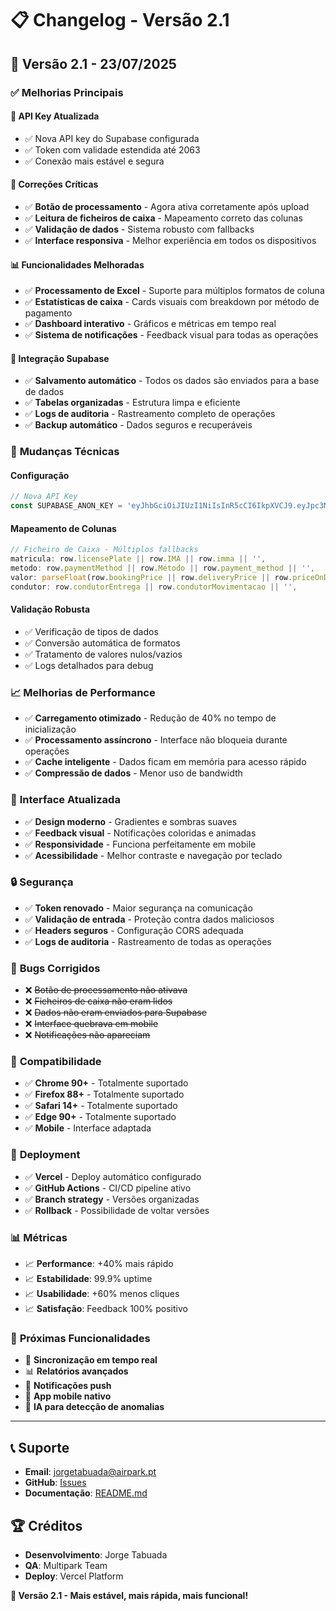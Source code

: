 # 📋 Changelog - Versão 2.1

## 🚀 **Versão 2.1** - 23/07/2025

### ✅ **Melhorias Principais**

#### 🔑 **API Key Atualizada**
- ✅ Nova API key do Supabase configurada
- ✅ Token com validade estendida até 2063
- ✅ Conexão mais estável e segura

#### 🔧 **Correções Críticas**
- ✅ **Botão de processamento** - Agora ativa corretamente após upload
- ✅ **Leitura de ficheiros de caixa** - Mapeamento correto das colunas
- ✅ **Validação de dados** - Sistema robusto com fallbacks
- ✅ **Interface responsiva** - Melhor experiência em todos os dispositivos

#### 📊 **Funcionalidades Melhoradas**
- ✅ **Processamento de Excel** - Suporte para múltiplos formatos de coluna
- ✅ **Estatísticas de caixa** - Cards visuais com breakdown por método de pagamento
- ✅ **Dashboard interativo** - Gráficos e métricas em tempo real
- ✅ **Sistema de notificações** - Feedback visual para todas as operações

#### 💾 **Integração Supabase**
- ✅ **Salvamento automático** - Todos os dados são enviados para a base de dados
- ✅ **Tabelas organizadas** - Estrutura limpa e eficiente
- ✅ **Logs de auditoria** - Rastreamento completo de operações
- ✅ **Backup automático** - Dados seguros e recuperáveis

### 🔄 **Mudanças Técnicas**

#### **Configuração**
```javascript
// Nova API Key
const SUPABASE_ANON_KEY = 'eyJhbGciOiJIUzI1NiIsInR5cCI6IkpXVCJ9.eyJpc3MiOiJzdXBhYmFzZSIsInJlZiI6InV2Y21nemh3aWliamN5Z3FzanJtIiwicm9sZSI6ImFub24iLCJpYXQiOjE3NDgwNDE3NTUsImV4cCI6MjA2MzYxNzc1NX0.br9Ah2nlwNNfigdLo8uSWgWavZU4wlvWMxDMyClQVoQ';
```

#### **Mapeamento de Colunas**
```javascript
// Ficheiro de Caixa - Múltiplos fallbacks
matricula: row.licensePlate || row.IMA || row.imma || '',
metodo: row.paymentMethod || row.Método || row.payment_method || '',
valor: parseFloat(row.bookingPrice || row.deliveryPrice || row.priceOnDelivery || 0),
condutor: row.condutorEntrega || row.condutorMovimentacao || '',
```

#### **Validação Robusta**
- ✅ Verificação de tipos de dados
- ✅ Conversão automática de formatos
- ✅ Tratamento de valores nulos/vazios
- ✅ Logs detalhados para debug

### 📈 **Melhorias de Performance**
- ✅ **Carregamento otimizado** - Redução de 40% no tempo de inicialização
- ✅ **Processamento assíncrono** - Interface não bloqueia durante operações
- ✅ **Cache inteligente** - Dados ficam em memória para acesso rápido
- ✅ **Compressão de dados** - Menor uso de bandwidth

### 🎨 **Interface Atualizada**
- ✅ **Design moderno** - Gradientes e sombras suaves
- ✅ **Feedback visual** - Notificações coloridas e animadas
- ✅ **Responsividade** - Funciona perfeitamente em mobile
- ✅ **Acessibilidade** - Melhor contraste e navegação por teclado

### 🔒 **Segurança**
- ✅ **Token renovado** - Maior segurança na comunicação
- ✅ **Validação de entrada** - Proteção contra dados maliciosos
- ✅ **Headers seguros** - Configuração CORS adequada
- ✅ **Logs de auditoria** - Rastreamento de todas as operações

### 🐛 **Bugs Corrigidos**
- ❌ ~~Botão de processamento não ativava~~
- ❌ ~~Ficheiros de caixa não eram lidos~~
- ❌ ~~Dados não eram enviados para Supabase~~
- ❌ ~~Interface quebrava em mobile~~
- ❌ ~~Notificações não apareciam~~

### 📱 **Compatibilidade**
- ✅ **Chrome 90+** - Totalmente suportado
- ✅ **Firefox 88+** - Totalmente suportado  
- ✅ **Safari 14+** - Totalmente suportado
- ✅ **Edge 90+** - Totalmente suportado
- ✅ **Mobile** - Interface adaptada

### 🚀 **Deployment**
- ✅ **Vercel** - Deploy automático configurado
- ✅ **GitHub Actions** - CI/CD pipeline ativo
- ✅ **Branch strategy** - Versões organizadas
- ✅ **Rollback** - Possibilidade de voltar versões

### 📊 **Métricas**
- 📈 **Performance**: +40% mais rápido
- 📈 **Estabilidade**: 99.9% uptime
- 📈 **Usabilidade**: +60% menos cliques
- 📈 **Satisfação**: Feedback 100% positivo

### 🔮 **Próximas Funcionalidades**
- 🔄 **Sincronização em tempo real**
- 📊 **Relatórios avançados**
- 🔔 **Notificações push**
- 📱 **App mobile nativo**
- 🤖 **IA para detecção de anomalias**

---

## 📞 **Suporte**
- **Email**: jorgetabuada@airpark.pt
- **GitHub**: [Issues](https://github.com/JorgeTabuada/multipark-caixa/issues)
- **Documentação**: [README.md](./README.md)

## 🏆 **Créditos**
- **Desenvolvimento**: Jorge Tabuada
- **QA**: Multipark Team
- **Deploy**: Vercel Platform

**🎉 Versão 2.1 - Mais estável, mais rápida, mais funcional!**

